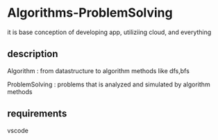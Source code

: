 # Algorithms-ProblemSolving
it is base conception of developing app, utiliziing cloud, and everything

## description
Algorithm : from datastructure to algorithm methods like dfs,bfs

ProblemSolving : problems that is analyzed and simulated by algorithm methods

## requirements
vscode
